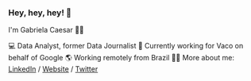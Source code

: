 ### Hey, hey, hey! 👋

I'm Gabriela Caesar 👩‍💻

💻 Data Analyst, former Data Journalist
🏢 Currently working for Vaco on behalf of Google
🌎 Working remotely from Brazil
👩‍💻 More about me: [LinkedIn](https://www.linkedin.com/in/gabrielacaesar/) / [Website](https://gabrielacaesar.github.io/) / [Twitter](https://twitter.com/gabrielacaesar)
